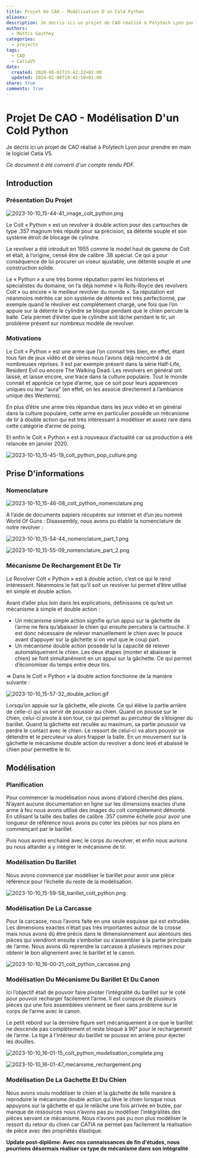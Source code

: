 ```yaml
---
title: Projet De CAO - Modélisation D'un Cold Python
aliases: 
description: Je décris ici un projet de CAO réalisé à Polytech Lyon pour prendre en main le logiciel Catia V5.
authors:
  - Mathis Gauthey
categories:
  - projects
tags:
  - CAD
  - CatiaV5
date:
  created: 2020-06-01T15:42:32+02:00
  updated: 2024-02-06T10:42:16+01:00
share: true
comments: true
---
```


# Projet De CAO - Modélisation D'un Cold Python

Je décris ici un projet de CAO réalisé à Polytech Lyon pour prendre en main le logiciel Catia V5.

<!-- more -->

*Ce document à été converti d'un compte rendu PDF.*

## Introduction

### Présentation Du Projet

![2023-10-10_15-44-41_image_colt_python.png](../images/2023-10-10_15-44-41_image_colt_python.png)

Le Colt « Python » est un revolver à double action pour des cartouches de type .357 magnum très réputé pour sa précision, sa détente souple et son système étroit de blocage de cylindre.

Le revolver a été introduit en 1955 comme le model haut de gamme de Colt et était, à l’origine, censé être de calibre .38 spécial. Ce qui a pour conséquence de lui procurer un viseur ajustable, une détente souple et une construction solide.

Le « Python » a une très bonne réputation parmi les historiens et spécialistes du domaine, on l’a déjà nommé « la Rolls-Royce des revolvers Colt » ou encore « le meilleur revolver du monde ». Sa réputation est néanmoins méritée car son système de détente est très perfectionné, par exemple quand le révolver est complètement chargé, une fois que l’on appuie sur la détente le cylindre se bloque pendant que le chien percute la balle. Cela permet d’éviter que le cylindre soit lâche pendant le tir, un problème présent sur nombreux modèle de revolver.

### Motivations

Le Colt « Python » est une arme que l’on connait très bien, en effet, étant tous fan de jeux vidéo et de séries nous l’avons déjà rencontré à de nombreuses reprises. Il est par exemple présent dans la série Half-Life, Resident Evil ou encore The Walking Dead. Les revolvers en général ont laissé, et laisse encore, une trace dans la culture populaire. Tout le monde connait et apprécie ce type d’arme, que ce soit pour leurs apparences uniques ou leur “aura” (en effet, on les associe directement à l’ambiance unique des Westerns).

En plus d’être une arme très répandue dans les jeux vidéo et en général dans la culture populaire, cette arme en particulier possède un mécanisme de tir à double action qui est très intéressant à modéliser et assez rare dans cette catégorie d’arme de poing.

Et enfin le Colt « Python » est à nouveaux d’actualité car sa production a été relancée en janvier 2020.

![2023-10-10_15-45-19_colt_python_pop_culture.png](../images/2023-10-10_15-45-19_colt_python_pop_culture.png)

## Prise D'informations

### Nomenclature

![2023-10-10_15-46-08_colt_python_nomenclature.png](../images/2023-10-10_15-46-08_colt_python_nomenclature.png)

A l’aide de documents papiers récupérés sur internet et d’un jeu nommé World Of Guns : Disassembly, nous avons pu établir la nomenclature de notre revolver :

![2023-10-10_15-54-44_nomenclature_part_1.png](../images/2023-10-10_15-54-44_nomenclature_part_1.png)

![2023-10-10_15-55-09_nomenclature_part_2.png](../images/2023-10-10_15-55-09_nomenclature_part_2.png)

### Mécanisme De Rechargement Et De Tir

Le Revolver Colt « Python » est à double action, c’est ce qui le rend intéressent. Néanmoins le fait qu’il soit un revolver lui permet d’être utilisé en simple et double action.

Avant d’aller plus loin dans les explications, définissons ce qu’est un mécanisme à simple et double action :

- Un mécanisme simple action signifie qu’un appui sur la gâchette de l’arme ne fera qu’abaisser le chien qui ensuite percutera la cartouche. Il est donc nécessaire de relever manuellement le chien avec le pouce avant d’appuyer sur la gâchette si on veut que le coup part.
- Un mécanisme double action possède lui la capacité de relever automatiquement le chien. Les deux étapes (monter et abaisser le chien) se font simultanément en un appui sur la gâchette. Ce qui permet d’économiser du temps entre deux tirs.

⇒ Dans le Colt « Python » la double action fonctionne de la manière suivante :

![2023-10-10_15-57-32_double_action.gif](../images/2023-10-10_15-57-32_double_action.gif)

Lorsqu’on appuie sur la gâchette, elle pivote. Ce qui élève la partie arrière de celle-ci qui va servir de poussoir au chien. Quand on pousse sur le chien, celui-ci pivote à son tour, ce qui permet au percuteur de s’éloigner du barillet. Quand la gâchette est reculée au maximum, sa partie poussoir va perdre le contact avec le chien. Le ressort de celui-ci va alors pouvoir se détendre et le percuteur va alors frapper la balle. En un mouvement sur la gâchette le mécanisme double action du revolver a donc levé et abaissé le chien pour permettre le tir.

## Modélisation

### Planification

Pour commencer la modélisation nous avons d’abord cherché des plans. N’ayant aucune documentation en ligne sur les dimensions exactes d’une arme à feu nous avons utilisé des images du colt complétement démonté. En utilisant la taille des balles de calibre .357 comme échelle pour avoir une longueur de référence nous avons pu coter les pièces sur nos plans en commençant par le barillet.

Puis nous avons enchainé avec le corps du revolver, et enfin nous aurions pu nous attarder a y intégrer le mécanisme de tir.

### Modélisation Du Barillet

Nous avons commencé par modéliser le barillet pour avoir une pièce référence pour l’échelle du reste de la modélisation.

![2023-10-10_15-59-58_barillet_colt_python.png](../images/2023-10-10_15-59-58_barillet_colt_python.png)

### Modélisation De La Carcasse

Pour la carcasse, nous l’avons faite en une seule esquisse qui est extrudée. Les dimensions exactes n’était pas très importantes autour de la crosse mais nous avons dû être précis dans le dimensionnement aux alentours des pièces qui viendront ensuite s’emboiter ou s’assembler à la partie principale de l’arme. Nous avons dû reprendre la carcasse à plusieurs reprises pour obtenir le bon alignement avec le barillet et le canon.

![2023-10-10_16-00-21_colt_python_carcasse.png](../images/2023-10-10_16-00-21_colt_python_carcasse.png)

### Modélisation Du Mécanisme Du Barillet Et Du Canon

Ici l’objectif était de pouvoir faire pivoter l’intégralité du barillet sur le coté pour pouvoir recharger facilement l’arme. Il est composé de plusieurs pièces qui une fois assemblées viennent se fixer sans problème sur le corps de l’arme avec le canon.

Le petit rebord sur la dernière figure sert mécaniquement à ce que le barillet ne descende pas complètement et reste bloqué à 90° pour le rechargement de l’arme. La tige à l’intérieur du barillet se pousse en arrière pour éjecter les douilles.

![2023-10-10_16-01-15_colt_python_modelisation_complete.png](../images/2023-10-10_16-01-15_colt_python_modelisation_complete.png)

![2023-10-10_16-01-47_mecanisme_rechargement.png](../images/2023-10-10_16-01-47_mecanisme_rechargement.png)

### Modélisation De La Gachette Et Du Chien

Nous avons voulu modéliser le chien et la gâchette de telle manière à reproduire le mécanisme double action qui lève le chien lorsque nous appuyons sur la gâchette et qui le relâche une fois arrivée en butée, par manque de ressources nous n’avons pas pu modéliser l’intégralités des pièces servant ce mécanisme. Nous n’avons pas pu non plus modéliser le ressort du retour du chien car CATIA ne permet pas facilement la réalisation de pièce avec des propriétés élastique.

**Update post-diplôme: Avec nos connaissances de fin d'études, nous pourrions désormais réaliser ce type de mécanisme dans son intégralité**
